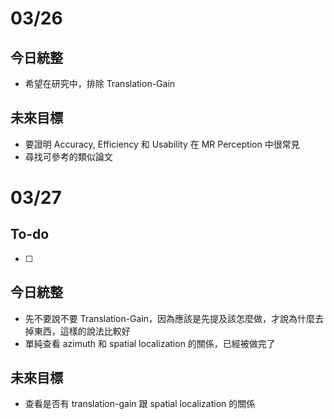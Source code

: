 # 03/26
## 今日統整
- 希望在研究中，排除 Translation-Gain
## 未來目標
- 要證明 Accuracy, Efficiency 和 Usability 在 MR Perception 中很常見
- 尋找可參考的類似論文
# 03/27
## To-do
- [ ] 
## 今日統整
- 先不要說不要 Translation-Gain，因為應該是先提及該怎麼做，才說為什麼去掉東西，這樣的說法比較好
- 單純查看 azimuth 和 spatial localization 的關係，已經被做完了
## 未來目標
- 查看是否有 translation-gain 跟 spatial localization 的關係